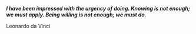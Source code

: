 _**I have been impressed with the urgency of doing. Knowing is not enough; we must apply. Being willing is not enough; we must do.**_

Leonardo da Vinci